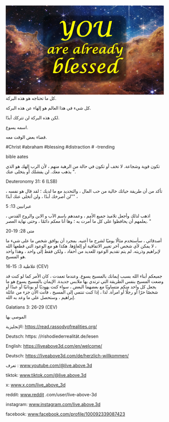 ![Video cover image](../cover.jpg)
كل ما تحتاجه هو هذه البركة.

كل شيء في هذا العالم هو إلهاء عن هذه البركة.

لكن هذه البركة لن تتركك أبدًا.

اسمه يسوع.

قضاء بعض الوقت معه.


#Christ #abraham #blessing #distraction # -trending


bible aates

تكون قوية وشجاعة. لا تخف أو تكون في حالة من الرهبة منهم ، لأن الرب إلهك هو الذي يذهب معك. لن يفشلك أو يتخلى عنك ".

Deuteronomy 31: 6 (LSB)


تأكد من أن طريقة حياتك خالية من حب المال ، والتحديد مع ما لديك ؛ لقد قال هو نفسه ، "لن أصرخك أبدًا ، ولن أتخلى عنك أبدًا" ،

عبرانيين 13: 5

اذهب لذلك وأجعل تلاميذ جميع الأمم ، وعمدهم باسم الآب و الابن والروح القدس ، يعلمهم أن يحافظوا على كل ما أمرت به ؛ وها أنا معكم دائمًا ، وحتى نهاية العصر. "

متى 28: 19-20

أصدقائي ، سأستخدم مثالًا يوميًا لشرح ما أعنيه. بمجرد أن يوافق شخص ما على شيء ما ، لا يمكن لأي شخص آخر تغيير الاتفاقية أو إلغاؤها. هكذا هو مع الوعود التي قطعها الله لإبراهيم وذريته. لم يتم تقديم الوعود للعديد من أحفاد ، ولكن فقط إلى واحد ، وهذا واحد هو المسيح.

غلاطية 3: 15-16 (CEV)

جميعكم أبناء الله بسبب إيمانك بالمسيح يسوع. وعندما تعمدت ، كان الأمر كما لو كنت قد وضعت المسيح بنفس الطريقة التي ترتدي بها ملابس جديدة. الإيمان بالمسيح يسوع هو ما يجعل كل واحد منكم متساويًا مع بعضهما البعض ، سواء كنت يهوديًا أو يونانيًا أو عبدًا أو شخصًا حرًا أو رجلًا أو امرأة. لذا ، إذا كنت تنتمي إلى المسيح ، فأنت الآن جزء من عائلة إبراهيم ، وستحصل على ما وعد به الله.

Galatians 3: 26-29 (CEV)


الموصى بها

الإنجليزية: https://read.rassodyofrealities.org/

Deutsch: https: //rishodiederrealität.de/lesen

English: https://liveabove3d.com/en/welcome/

Deutsch: https://liveabove3d.com/de/herzlich-willkommen/


تعرف : www.youtube.com/@live.above.3d

tiktok: www.tiktok.com/@live.above.3d

x: www.x.com/live_above_3d

reddit: www.reddit .com/user/live-above-3d

instagram: www.instagram.com/live.above.3d

facebook: www.facebook.com/profile/100092339087423


